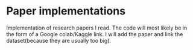 # Paper implementations

Implementation of research papers I read. The code will most likely be in the form of a Google colab/Kaggle link. I will add the paper and link the dataset(because they are usually too big).
